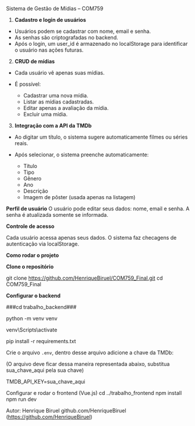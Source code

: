 Sistema de Gestão de Mídias – COM759

1. **Cadastro e login de usuários**

* Usuários podem se cadastrar com nome, email e senha.
* As senhas são criptografadas no backend.
* Após o login, um user_id é armazenado no localStorage para identificar o usuário nas ações futuras.

2. **CRUD de mídias**

* Cada usuário vê apenas suas mídias.
* É possível:

  * Cadastrar uma nova mídia.
  * Listar as mídias cadastradas.
  * Editar apenas a avaliação da mídia.
  * Excluir uma mídia.

3. **Integração com a API da TMDb**

* Ao digitar um título, o sistema sugere automaticamente filmes ou séries reais.
* Após selecionar, o sistema preenche automaticamente:

  * Título
  * Tipo
  * Gênero
  * Ano
  * Descrição
  * Imagem de pôster (usada apenas na listagem)

**Perfil de usuário**
O usuário pode editar seus dados: nome, email e senha.
A senha é atualizada somente se informada.

**Controle de acesso**

Cada usuário acessa apenas seus dados.
O sistema faz checagens de autenticação via localStorage.


**Como rodar o projeto**

**Clone o repositório**

git clone https://github.com/HenriqueBiruel/COM759_Final.git
cd COM759_Final

**Configurar o backend**

###cd trabalho_backend###

python -m venv venv

venv\Scripts\activate

pip install -r requirements.txt

Crie o arquivo `.env`, dentro desse arquivo adicione a chave da TMDb:

(O arquivo deve ficar dessa maneira representada abaixo, substitua sua_chave_aqui pela sua chave)

TMDB_API_KEY=sua_chave_aqui

Configurar e rodar o frontend (Vue.js)
cd ../trabalho_frontend
npm install
npm run dev

Autor: Henrique Biruel
github.com/HenriqueBiruel (https://github.com/HenriqueBiruel)
